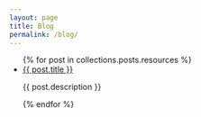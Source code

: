 ```yaml
---
layout: page
title: Blog
permalink: /blog/
---
```


<ul class="pl-0">
  {% for post in collections.posts.resources %}
    <li class="flex flex-col mb-10 pl-0">
      <a href="{{ post.relative_url }}" class="text-2xl font-medium">{{ post.title }}</a>
      <p class="mt-1 mb-0">{{ post.description }}</p>
    </li>
  {% endfor %}
</ul>
